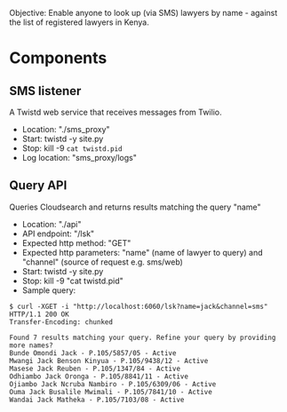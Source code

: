 Objective: Enable anyone to look up (via SMS) lawyers by name - against the list of registered lawyers in Kenya.

# Components

## SMS listener
A Twistd web service that receives messages from Twilio.
* Location: "./sms_proxy"
* Start: twistd -y site.py
* Stop:  kill -9 `cat twistd.pid`
* Log location: "sms_proxy/logs"


## Query API
Queries Cloudsearch and returns results matching the query "name"
* Location: "./api"
* API endpoint: "/lsk"
* Expected http method: "GET"
* Expected http parameters: "name" (name of lawyer to query) and "channel" (source of request e.g. sms/web)
* Start:  twistd -y site.py
* Stop:   kill -9 "cat twistd.pid"
* Sample query:

```
$ curl -XGET -i "http://localhost:6060/lsk?name=jack&channel=sms"
HTTP/1.1 200 OK
Transfer-Encoding: chunked

Found 7 results matching your query. Refine your query by providing more names?
Bunde Omondi Jack - P.105/5857/05 - Active 
Mwangi Jack Benson Kinyua - P.105/9438/12 - Active 
Masese Jack Reuben - P.105/1347/84 - Active 
Odhiambo Jack Oronga - P.105/8841/11 - Active 
Ojiambo Jack Ncruba Nambiro - P.105/6309/06 - Active 
Ouma Jack Busalile Mwimali - P.105/7841/10 - Active 
Wandai Jack Matheka - P.105/7103/08 - Active 

```
